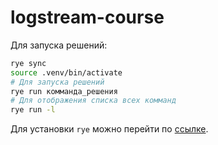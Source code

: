 # logstream-course

Для запуска решений:
```bash
rye sync
source .venv/bin/activate
# Для запуска решений 
rye run комманда_решения
# Для отображения списка всех комманд
rye run -l 
```
Для установки `rye` можно перейти по [ссылке](https://rye.astral.sh/guide/installation/).
